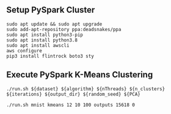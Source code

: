 ## Setup PySpark Cluster
```
sudo apt update && sudo apt upgrade
sudo add-apt-repository ppa:deadsnakes/ppa
sudo apt install python3-pip
sudo apt install python3.8
sudo apt install awscli
aws configure
pip3 install flintrock boto3 sty
```

## Execute PySpark K-Means Clustering
```
./run.sh ${dataset} ${algorithm} ${nThreads} ${n_clusters} ${iterations} ${output_dir} ${random_seed} ${PCA}
```

```
./run.sh mnist kmeans 12 10 100 outputs 15618 0
```
